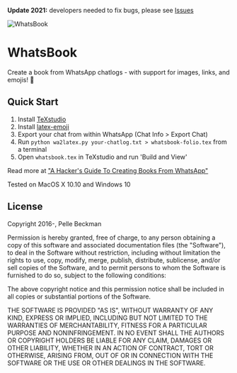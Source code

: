 **Update 2021:** developers needed to fix bugs, please see [Issues](https://github.com/pbeck/whatsbook/issues)

![WhatsBook](http://i.imgur.com/3KJP6BF.jpg)

# WhatsBook
Create a book from WhatsApp chatlogs - with support for images, links, and emojis! 🎉

## Quick Start

1. Install [TeXstudio](http://www.texstudio.org) 
1. Install [latex-emoji](https://github.com/henningpohl/latex-emoji)
1. Export your chat from within WhatsApp (Chat Info > Export Chat)
1. Run `python wa2latex.py your-chatlog.txt > whatsbook-folio.tex` from a terminal
1. Open `whatsbook.tex` in TeXstudio and run 'Build and View'

Read more at ["A Hacker's Guide To Creating Books From WhatsApp"](http://beckman.io/whatsapp-books-a-hackers-guide)

Tested on MacOS X 10.10 and Windows 10

## License

Copyright 2016-, Pelle Beckman

Permission is hereby granted, free of charge, to any person obtaining a copy of this software and associated documentation files (the "Software"), to deal in the Software without restriction, including without limitation the rights to use, copy, modify, merge, publish, distribute, sublicense, and/or sell copies of the Software, and to permit persons to whom the Software is furnished to do so, subject to the following conditions:

The above copyright notice and this permission notice shall be included in all copies or substantial portions of the Software.

THE SOFTWARE IS PROVIDED "AS IS", WITHOUT WARRANTY OF ANY KIND, EXPRESS OR IMPLIED, INCLUDING BUT NOT LIMITED TO THE WARRANTIES OF MERCHANTABILITY, FITNESS FOR A PARTICULAR PURPOSE AND NONINFRINGEMENT. IN NO EVENT SHALL THE AUTHORS OR COPYRIGHT HOLDERS BE LIABLE FOR ANY CLAIM, DAMAGES OR OTHER LIABILITY, WHETHER IN AN ACTION OF CONTRACT, TORT OR OTHERWISE, ARISING FROM, OUT OF OR IN CONNECTION WITH THE SOFTWARE OR THE USE OR OTHER DEALINGS IN THE SOFTWARE.
